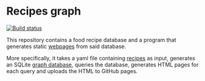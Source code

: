 # Recipes graph

[![Build
status](https://github.com/stevana/recipes-graph/actions/workflows/main.yaml/badge.svg)](https://github.com/stevana/recipes-graph/actions)

This repository contains a food recipe database and a program that generates
static [webpages](https://stevana.github.io/recipes-graph) from said database.

More specifically, it takes a yaml file containing [recipes](data/recipes.yaml)
as input, generates an SQLite [graph
database](https://github.com/dpapathanasiou/simple-graph), queries the database,
generates HTML pages for each query and uploads the HTML to GitHub pages.
